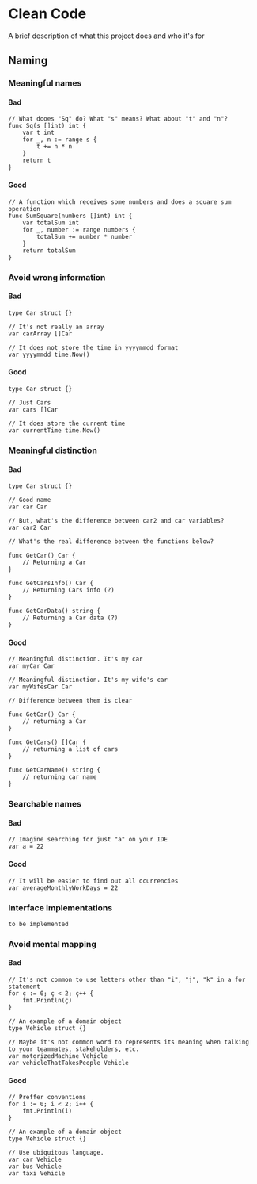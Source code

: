 
# Clean Code

A brief description of what this project does and who it's for

## Naming


### Meaningful names

#### Bad

```golang
// What dooes "Sq" do? What "s" means? What about "t" and "n"?
func Sq(s []int) int {
	var t int
	for _, n := range s {
		t += n * n
	}
	return t
}
```

#### Good

```golang
// A function which receives some numbers and does a square sum operation
func SumSquare(numbers []int) int {
	var totalSum int
	for _, number := range numbers {
		totalSum += number * number
	}
	return totalSum
}
```


### Avoid wrong information

#### Bad

```golang
type Car struct {}

// It's not really an array
var carArray []Car

// It does not store the time in yyyymmdd format
var yyyymmdd time.Now()
```

#### Good

```golang
type Car struct {}

// Just Cars
var cars []Car

// It does store the current time
var currentTime time.Now()
```


### Meaningful distinction

#### Bad

```golang
type Car struct {}

// Good name
var car Car

// But, what's the difference between car2 and car variables?
var car2 Car

// What's the real difference between the functions below?

func GetCar() Car {
    // Returning a Car
}

func GetCarsInfo() Car {
    // Returning Cars info (?)
}

func GetCarData() string {
    // Returning a Car data (?)
}
```

#### Good

```golang
// Meaningful distinction. It's my car
var myCar Car

// Meaningful distinction. It's my wife's car
var myWifesCar Car

// Difference between them is clear

func GetCar() Car {
    // returning a Car
}

func GetCars() []Car {
    // returning a list of cars
}

func GetCarName() string {
    // returning car name
}
```


### Searchable names

#### Bad

```golang
// Imagine searching for just "a" on your IDE
var a = 22
```

#### Good

```golang
// It will be easier to find out all ocurrencies
var averageMonthlyWorkDays = 22
```


### Interface implementations

```
to be implemented
```


### Avoid mental mapping

#### Bad

```golang
// It's not common to use letters other than "i", "j", "k" in a for statement
for ç := 0; ç < 2; ç++ {
    fmt.Println(ç)
}

// An example of a domain object
type Vehicle struct {}

// Maybe it's not common word to represents its meaning when talking to your teammates, stakeholders, etc.
var motorizedMachine Vehicle
var vehicleThatTakesPeople Vehicle

```

#### Good

```golang
// Preffer conventions
for i := 0; i < 2; i++ {
    fmt.Println(i)
}

// An example of a domain object
type Vehicle struct {}

// Use ubiquitous language.
var car Vehicle
var bus Vehicle
var taxi Vehicle
```